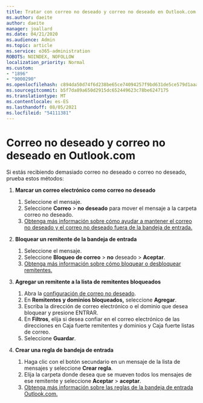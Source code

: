 ```yaml
---
title: Tratar con correo no deseado y correo no deseado en Outlook.com
ms.author: daeite
author: daeite
manager: joallard
ms.date: 04/21/2020
ms.audience: Admin
ms.topic: article
ms.service: o365-administration
ROBOTS: NOINDEX, NOFOLLOW
localization_priority: Normal
ms.custom:
- "1896"
- "9000290"
ms.openlocfilehash: c894da50d74f6d238be65ce74094257f9bd631de5ce579d1aaa511292c2523e6
ms.sourcegitcommit: b5f7da89a650d2915dc652449623c78be6247175
ms.translationtype: MT
ms.contentlocale: es-ES
ms.lasthandoff: 08/05/2021
ms.locfileid: "54111381"
---
```

# <a name="spam-and-junk-email-in-outlookcom"></a>Correo no deseado y correo no deseado en Outlook.com

Si estás recibiendo demasiado correo no deseado o correo no deseado, prueba estos métodos:

1. **Marcar un correo electrónico como correo no deseado**
    1. Seleccione el mensaje.
    1. Seleccione **Correo**  >  **no deseado** para mover el mensaje a la carpeta correo no deseado.
    1. [Obtenga más información sobre cómo ayudar a mantener el correo no deseado y el correo no deseado fuera de la bandeja de entrada.](https://support.office.com/article/a3ece97b-82f8-4a5e-9ac3-e92fa6427ae4?wt.mc_id=Office_Outlook_com_Alchemy)

1. **Bloquear un remitente de la bandeja de entrada**
    1. Seleccione el mensaje.
    1. Seleccione **Bloqueo de correo**  >  **no** deseado  >  **Aceptar**.
    1. [Obtenga más información sobre cómo bloquear o desbloquear remitentes.](https://support.office.com/article/afba1c94-77bb-4f50-8b85-057cf52f4d5e?wt.mc_id=Office_Outlook_com_Alchemy)

1. **Agregar un remitente a la lista de remitentes bloqueados**
    1. Abra la [configuración de correo no deseado](https://outlook.live.com/mail/options/mail/junkEmail/blockedSendersAndDomainsV2).
    1. En **Remitentes y dominios bloqueados,** seleccione **Agregar**.
    1. Escriba la dirección de correo electrónico o el dominio que desea bloquear y presione ENTRAR.
    1. En **Filtros**, elija si desea confiar en el correo electrónico de las direcciones en Caja fuerte remitentes y dominios y Caja fuerte listas de correo.
    1. Seleccione **Guardar**.

1. **Crear una regla de bandeja de entrada**
    1. Haga clic con el botón secundario en un mensaje de la lista de mensajes y seleccione **Crear regla**.
    1. Elija la carpeta donde desea que se mueven todos los mensajes de ese remitente y seleccione **Aceptar**  >  **aceptar**.
    1. [Obtenga más información sobre las reglas de la bandeja de entrada Outlook.com.](https://support.office.com/article/4b094371-a5d7-49bd-8b1b-4e4896a7cc5d?wt.mc_id=Office_Outlook_com_Alchemy)

